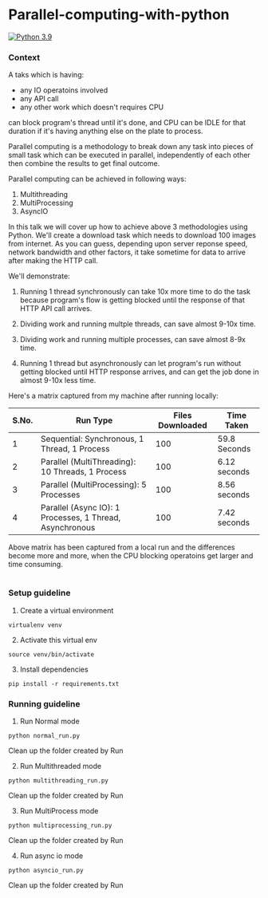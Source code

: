 # Parallel-computing-with-python
[![Python 3.9](https://img.shields.io/badge/python-3.7%20%7C%203.8%20%7C%203.9-brightgreen)](https://www.python.org/downloads/release/python-390/)

### Context

A taks which is having:
- any IO operatoins involved
- any API call
- any other work which doesn't requires CPU 

can block program's thread until it's done, and CPU can be IDLE for that duration if it's having anything else on the plate to process.

Parallel computing is a methodology to break down any task into pieces of small task which can be executed in parallel, independently of each other then combine the results to get final outcome.

Parallel computing can be achieved in following ways:

1. Multithreading
2. MultiProcessing
3. AsyncIO


In this talk we will cover up how to achieve above 3 methodologies using Python. We'll create a download task which needs to download 100 images from internet. As you can guess, depending upon server reponse speed, network bandwidth and other factors, it take sometime for data to arrive after making the HTTP call.

We'll demonstrate:

1. Running 1 thread synchronously can take 10x more time to do the task because program's flow is getting blocked until the response of that HTTP API call arrives.

2. Dividing work and running multple threads, can save almost 9-10x time.

3. Dividing work and running multiple processes, can save almost 8-9x time.

4. Running 1 thread but asynchronously can let program's run without getting blocked until HTTP response arrives, and can get the job done in almost 9-10x less time.


Here's a matrix captured from my machine after running locally:

|      S.No.    |  Run Type    | Files Downloaded    |  Time Taken |
| ------------- | ------------- | ------------ | ------------- |
|    1          | Sequential: Synchronous, 1 Thread, 1 Process| 100 | 59.8 Seconds |
|    2          | Parallel (MultiThreading): 10 Threads, 1 Process| 100 | 6.12 seconds |
|    3          |  Parallel (MultiProcessing): 5 Processes | 100 | 8.56 seconds |
|    4          |  Parallel (Async IO): 1 Processes, 1 Thread, Asynchronous | 100 | 7.42 seconds |

Above matrix has been captured from a local run and the differences become more and more, when the CPU blocking operatoins get larger and time consuming.


#

### Setup guideline

1. Create a virtual environment

```virtualenv venv```

2. Activate this virtual env

```source venv/bin/activate```

3. Install dependencies

```pip install -r requirements.txt```


### Running guideline

1. Run Normal mode

```python normal_run.py```

Clean up the folder created by Run


2. Run Multithreaded mode

```python multithreading_run.py```

Clean up the folder created by Run

3. Run MultiProcess mode

```python multiprocessing_run.py```

Clean up the folder created by Run

4. Run async io mode

```python asyncio_run.py```

Clean up the folder created by Run

